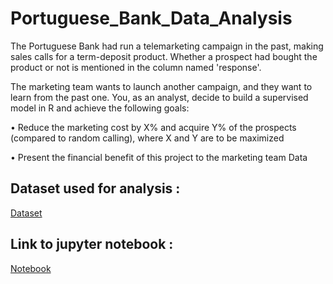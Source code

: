 # Portuguese_Bank_Data_Analysis

The Portuguese Bank had run a telemarketing campaign in the past, making sales calls for a term-deposit product. Whether a prospect had bought the product or not is mentioned in the column named 'response'.

The marketing team wants to launch another campaign, and they want to learn from the past one. You, as an analyst, decide to build a supervised model in R and achieve the following goals:

• Reduce the marketing cost by X% and acquire Y% of the prospects (compared to random calling), where X and Y are to be maximized

• Present the financial benefit of this project to the marketing team Data

## Dataset used for analysis :

[Dataset](https://archive.ics.uci.edu/ml/datasets/Bank+Marketing)

## Link to jupyter notebook :

[Notebook](https://github.com/ayush246/Portuguese_Bank_data_analysis/blob/master/Portuguese_Bank.ipynb)

